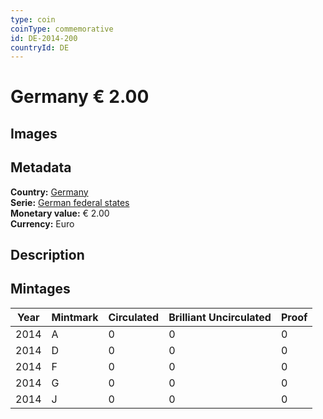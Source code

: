 ```yaml
---
type: coin
coinType: commemorative
id: DE-2014-200
countryId: DE
---
```


# Germany € 2.00

## Images


## Metadata

**Country:** [Germany](../../Countries/Germany/index.md)\
**Serie:** [German federal states](index.md)\
**Monetary value:** € 2.00\
**Currency:** Euro

## Description


## Mintages

| Year | Mintmark | Circulated | Brilliant Uncirculated | Proof |
| ---- | -------- | ---------- | ---------------------- | ----- |
| 2014 | A | 0| 0 | 0 |
| 2014 | D | 0| 0 | 0 |
| 2014 | F | 0| 0 | 0 |
| 2014 | G | 0| 0 | 0 |
| 2014 | J | 0| 0 | 0 |
